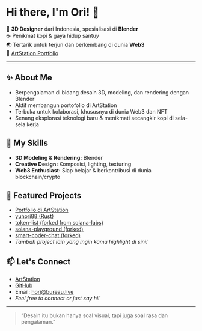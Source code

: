 # Hi there, I'm Ori! 👋

🎨 **3D Designer** dari Indonesia, spesialisasi di **Blender**  
☕ Penikmat kopi & gaya hidup santuy  
🌏 Tertarik untuk terjun dan berkembang di dunia **Web3**  
🔗 [ArtStation Portfolio](https://www.artstation.com/yuhori_kertadiwangsa)

---

## ✨ About Me

- Berpengalaman di bidang desain 3D, modeling, dan rendering dengan Blender
- Aktif membangun portofolio di ArtStation
- Terbuka untuk kolaborasi, khususnya di dunia Web3 dan NFT
- Senang eksplorasi teknologi baru & menikmati secangkir kopi di sela-sela kerja

## 🚀 My Skills

- **3D Modeling & Rendering:** Blender
- **Creative Design:** Komposisi, lighting, texturing
- **Web3 Enthusiast:** Siap belajar & berkontribusi di dunia blockchain/crypto

## 📌 Featured Projects

- [Portfolio di ArtStation](https://www.artstation.com/yuhori_kertadiwangsa)
- [yuhori88 (Rust)](https://github.com/Ori888-ux/yuhori88)
- [token-list (forked from solana-labs)](https://github.com/Ori888-ux/token-list)
- [solana-playground (forked)](https://github.com/Ori888-ux/solana-playground)
- [smart-coder-chat (forked)](https://github.com/Ori888-ux/smart-coder-chat)
- *Tambah project lain yang ingin kamu highlight di sini!*

## 📫 Let's Connect

- [ArtStation](https://www.artstation.com/yuhori_kertadiwangsa)
- [GitHub](https://github.com/Ori888-ux)
- Email: hori@bureau.live  
- *Feel free to connect or just say hi!*

---

> “Desain itu bukan hanya soal visual, tapi juga soal rasa dan pengalaman.”
